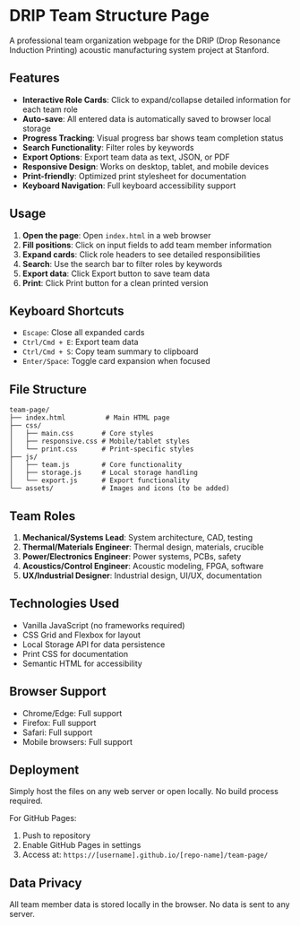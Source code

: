# DRIP Team Structure Page

A professional team organization webpage for the DRIP (Drop Resonance Induction Printing) acoustic manufacturing system project at Stanford.

## Features

- **Interactive Role Cards**: Click to expand/collapse detailed information for each team role
- **Auto-save**: All entered data is automatically saved to browser local storage
- **Progress Tracking**: Visual progress bar shows team completion status
- **Search Functionality**: Filter roles by keywords
- **Export Options**: Export team data as text, JSON, or PDF
- **Responsive Design**: Works on desktop, tablet, and mobile devices
- **Print-friendly**: Optimized print stylesheet for documentation
- **Keyboard Navigation**: Full keyboard accessibility support

## Usage

1. **Open the page**: Open `index.html` in a web browser
2. **Fill positions**: Click on input fields to add team member information
3. **Expand cards**: Click role headers to see detailed responsibilities
4. **Search**: Use the search bar to filter roles by keywords
5. **Export data**: Click Export button to save team data
6. **Print**: Click Print button for a clean printed version

## Keyboard Shortcuts

- `Escape`: Close all expanded cards
- `Ctrl/Cmd + E`: Export team data
- `Ctrl/Cmd + S`: Copy team summary to clipboard
- `Enter/Space`: Toggle card expansion when focused

## File Structure

```
team-page/
├── index.html          # Main HTML page
├── css/
│   ├── main.css       # Core styles
│   ├── responsive.css # Mobile/tablet styles
│   └── print.css      # Print-specific styles
├── js/
│   ├── team.js        # Core functionality
│   ├── storage.js     # Local storage handling
│   └── export.js      # Export functionality
└── assets/            # Images and icons (to be added)
```

## Team Roles

1. **Mechanical/Systems Lead**: System architecture, CAD, testing
2. **Thermal/Materials Engineer**: Thermal design, materials, crucible
3. **Power/Electronics Engineer**: Power systems, PCBs, safety
4. **Acoustics/Control Engineer**: Acoustic modeling, FPGA, software
5. **UX/Industrial Designer**: Industrial design, UI/UX, documentation

## Technologies Used

- Vanilla JavaScript (no frameworks required)
- CSS Grid and Flexbox for layout
- Local Storage API for data persistence
- Print CSS for documentation
- Semantic HTML for accessibility

## Browser Support

- Chrome/Edge: Full support
- Firefox: Full support
- Safari: Full support
- Mobile browsers: Full support

## Deployment

Simply host the files on any web server or open locally. No build process required.

For GitHub Pages:
1. Push to repository
2. Enable GitHub Pages in settings
3. Access at: `https://[username].github.io/[repo-name]/team-page/`

## Data Privacy

All team member data is stored locally in the browser. No data is sent to any server.